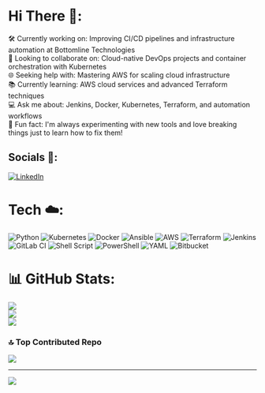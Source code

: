 # Hi There 👋:
🛠️ Currently working on: Improving CI/CD pipelines and infrastructure automation at Bottomline Technologies<br>🤝 Looking to collaborate on: Cloud-native DevOps projects and container orchestration with Kubernetes<br>🌐 Seeking help with: Mastering AWS for scaling cloud infrastructure<br>📚 Currently learning: AWS cloud services and advanced Terraform techniques<br>💻 Ask me about: Jenkins, Docker, Kubernetes, Terraform, and automation workflows<br>🎉 Fun fact: I'm always experimenting with new tools and love breaking things just to learn how to fix them!


## Socials 📌:
[![LinkedIn](https://img.shields.io/badge/LinkedIn-%230077B5.svg?logo=linkedin&logoColor=white)](https://linkedin.com/in/https://www.linkedin.com/in/binamra-thapa/) 

# Tech ☁️:
![Python](https://img.shields.io/badge/python-3670A0?style=plastic&logo=python&logoColor=ffdd54) 
![Kubernetes](https://img.shields.io/badge/kubernetes-%23326ce5.svg?style=plastic&logo=kubernetes&logoColor=white) 
![Docker](https://img.shields.io/badge/docker-%230db7ed.svg?style=plastic&logo=docker&logoColor=white) 
![Ansible](https://img.shields.io/badge/ansible-%231A1918.svg?style=plastic&logo=ansible&logoColor=white) 
![AWS](https://img.shields.io/badge/AWS-%23FF9900.svg?style=plastic&logo=amazon-aws&logoColor=white) 
![Terraform](https://img.shields.io/badge/terraform-%235835CC.svg?style=plastic&logo=terraform&logoColor=white) 
![Jenkins](https://img.shields.io/badge/jenkins-%232C5263.svg?style=plastic&logo=jenkins&logoColor=white) 
![GitLab CI](https://img.shields.io/badge/gitlab%20CI-%23181717.svg?style=plastic&logo=gitlab&logoColor=white) 
![Shell Script](https://img.shields.io/badge/shell_script-%23121011.svg?style=plastic&logo=gnu-bash&logoColor=white) 
![PowerShell](https://img.shields.io/badge/PowerShell-%235391FE.svg?style=plastic&logo=powershell&logoColor=white)
![YAML](https://img.shields.io/badge/yaml-%23ffffff.svg?style=plastic&logo=yaml&logoColor=151515) 
![Bitbucket](https://img.shields.io/badge/bitbucket-%230047B3.svg?style=plastic&logo=bitbucket&logoColor=white) 

# 📊 GitHub Stats:
![](https://github-readme-stats.vercel.app/api?username=binamra-thapa&theme=shadow_blue&hide_border=true&include_all_commits=true&count_private=true)<br/>
![](https://github-readme-streak-stats.herokuapp.com/?user=binamra-thapa&theme=shadow_blue&hide_border=true)<br/>
![](https://github-readme-stats.vercel.app/api/top-langs/?username=binamra-thapa&theme=shadow_blue&hide_border=true&include_all_commits=true&count_private=true&layout=compact)

### 🔝 Top Contributed Repo
![](https://github-contributor-stats.vercel.app/api?username=binamra-thapa&limit=5&theme=tokyonight&combine_all_yearly_contributions=true)

---
[![](https://visitcount.itsvg.in/api?id=binamra-thapa&icon=2&color=12)](https://visitcount.itsvg.in)

<!-- Proudly created with GPRM ( https://gprm.itsvg.in ) -->
